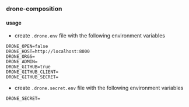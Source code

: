 ### drone-composition

#### usage

- create `.drone.env` file with the following environment variables


```
DRONE_OPEN=false
DRONE_HOST=http://localhost:8000
DRONE_ORGS=
DRONE_ADMIN=
DRONE_GITHUB=true
DRONE_GITHUB_CLIENT=
DRONE_GITHUB_SECRET=
```

- create `.drone.secret.env` file with the following environment variables

```
DRONE_SECRET=
```

